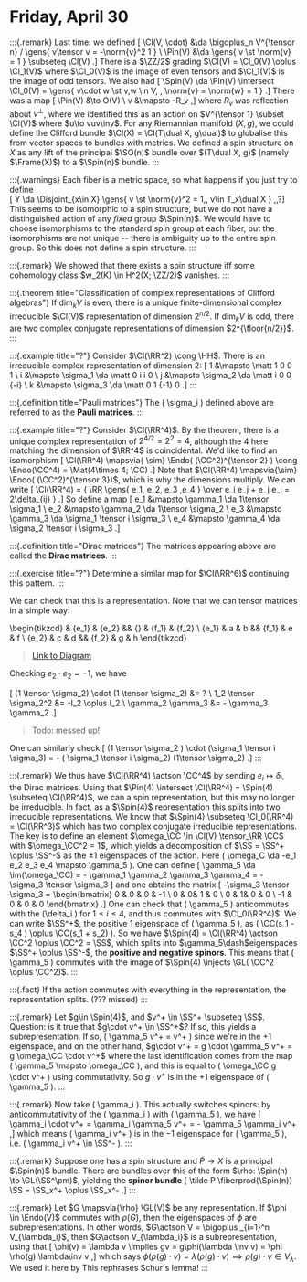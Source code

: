 # Friday, April 30

:::{.remark}
Last time: we defined 
\[
\Cl(V, \cdot) &\da \bigoplus_n V^{\tensor n} / \gens{ v\tensor v = -\norm{v}^2 1 } \\
\Pin(V) &\da \gens{ v \st \norm{v} = 1 } \subseteq \Cl(V)
.\]
There is a $\ZZ/2$ grading $\Cl(V) = \Cl_0(V) \oplus \Cl_1(V)$ where $\Cl_0(V)$ is the image of even tensors and $\Cl_1(V)$ is the image of odd tensors.
We also had 
\[
\Spin(V) \da \Pin(V) \intersect \Cl_0(V) = \gens{ v\cdot w \st v,w \in V, \, \norm{v} = \norm{w} = 1 }
.\]
There was a map
\[
\Pin(V) &\to O(V) \\
v &\mapsto -R_v
,\]
where $R_v$ was reflection about $v^\perp$, where we identified this as an action on $V^{\tensor 1} \subset \Cl(V)$ where $u\to vuv\inv$.
For any Riemannian manifold $(X, g)$, we could define the Clifford bundle $\Cl(X) = \Cl(T\dual X, g\dual)$ to globalise this from vector spaces to bundles with metrics.
We defined a spin structure on $X$ as any lift of the principal $\SO(n)$ bundle over $(T\dual X, g)$ (namely $\Frame(X)$) to a $\Spin(n)$ bundle.
:::

:::{.warnings}
Each fiber is a metric space, so what happens if you just try to define \
\[
Y \da \Disjoint_{x\in X} \gens{ v \st \norm{v}^2 = 1,\, v\in T_x\dual X }
\,\,?\]
This seems to be isomorphic to a spin structure, but we do not have a distinguished action of any *fixed* group $\Spin(n)$.
We would have to choose isomorphisms to the standard spin group at each fiber, but the isomorphisms are not unique -- there is ambiguity up to the entire spin group.
So this does not define a spin structure.
:::

:::{.remark}
We showed that there exists a spin structure iff some cohomology class $w_2(K) \in H^2(X; \ZZ/2)$ vanishes.
:::

:::{.theorem title="Classification of complex representations of Clifford algebras"}
If $\dim_k V$ is even, there is a unique finite-dimensional complex irreducible $\Cl(V)$ representation of dimension $2^{n/2}$.
If $\dim_k V$ is odd, there are two complex conjugate representations of dimension $2^{\floor{n/2}}$.
:::

:::{.example title="?"}
Consider $\Cl(\RR^2) \cong \HH$.
There is an irreducible complex representation of dimension 2:
\[
1 &\mapsto \matt 1 0 0 1 \\
i &\mapsto \sigma_1 \da \matt 0 i i 0 \\
j &\mapsto \sigma_2 \da \matt i 0 0 {-i} \\
k &\mapsto \sigma_3 \da \matt 0 1 {-1} 0
.\]
:::


:::{.definition title="Pauli matrices"}
The \( \sigma_i \) defined above are referred to as the **Pauli matrices**.
:::


:::{.example title="?"}
Consider $\Cl(\RR^4)$.
By the theorem, there is a unique complex representation of $2^{4/2} = 2^2 = 4$, although the 4 here matching the dimension of $\RR^4$ is coincidental.
We'd like to find an isomorphism 
\[
\Cl(\RR^4) \mapsvia{ \sim} \Endo( (\CC^2)^{\tensor 2} ) \cong \Endo(\CC^4) = \Mat(4\times 4; \CC)
.\]
Note that $\Cl(\RR^4) \mapsvia{\sim} \Endo( (\CC^2)^{\tensor 3})$, which is why the dimensions multiply.
We can write 
\[
\Cl(\RR^4) = { \RR \gens{ e_1, e_2, e_3 ,e_4 } \over e_i e_j + e_j e_i = 2\delta_{ij} }
.\]
So define a map
\[
e_1 &\mapsto \gamma_1 \da 1\tensor \sigma_1 \\
e_2 &\mapsto \gamma_2 \da 1\tensor \sigma_2 \\
e_3 &\mapsto \gamma_3 \da \sigma_1 \tensor i \sigma_3 \\
e_4 &\mapsto \gamma_4 \da \sigma_2 \tensor i \sigma_3 
.\]


:::{.definition title="Dirac matrices"}
The matrices appearing above are called the **Dirac matrices**.
:::


:::{.exercise title="?"}
Determine a similar map for $\Cl(\RR^6)$ continuing this pattern.
:::

We can check that this is a representation.
Note that we can tensor matrices in a simple way:

\begin{tikzcd}
	& {e_1} & {e_2} && {} & {f_1} & {f_2} \\
	{e_1} & a & b && {f_1} & e & f \\
	{e_2} & c & d && {f_2} & g & h
\end{tikzcd}

> [Link to Diagram](https://q.uiver.app/?q=WzAsMTcsWzAsMSwiZV8xIl0sWzAsMiwiZV8yIl0sWzEsMCwiZV8xIl0sWzIsMCwiZV8yIl0sWzEsMSwiYSJdLFsyLDEsImIiXSxbMSwyLCJjIl0sWzIsMiwiZCJdLFs0LDBdLFs1LDAsImZfMSJdLFs2LDAsImZfMiJdLFs0LDEsImZfMSJdLFs0LDIsImZfMiJdLFs1LDEsImUiXSxbNiwxLCJmIl0sWzUsMiwiZyJdLFs2LDIsImgiXV0=)

Checking $e_2 \cdot e_2 = -1$, we have 

\[
(1 \tensor \sigma_2) \cdot (1 \tensor \sigma_2) &= ? \\
1_2 \tensor \sigma_2^2 &= -I_2 \oplus I_2 \\
\gamma_2 \gamma_3 &= - \gamma_3 \gamma_2
.\]

> Todo: messed up!

One can similarly check
\[
(1 \tensor \sigma_2 ) \cdot (\sigma_1 \tensor i \sigma_3) = - ( \sigma_1 \tensor i \sigma_2) (1\tensor \sigma_2)
.\]
:::

:::{.remark}
We thus have $\Cl(\RR^4) \actson \CC^4$ by sending $e_i \mapsto \delta_i$, the Dirac matrices. Using that $\Pin(4) \intersect \Cl(\RR^4) = \Spin(4) \subseteq \Cl(\RR^4)$, we can a spin representation, but this may no longer be irreducible.
In fact, as a $\Spin(4)$ representation this splits into two irreducible representations.
We know that $\Spin(4) \subseteq \Cl_0(\RR^4) = \Cl(\RR^3)$ which has two complex conjugate irreducible representations.
The key is to define an element $\omega_\CC \in \Cl(V) \tensor_\RR \CC$ with $\omega_\CC^2 = 1$, which yields a decomposition of $\SS = \SS^+ \oplus \SS^-$ as the $\pm 1$ eigenspaces of the action.
Here \( \omega_C \da -e_1 e_2 e_3 e_4 \mapsto \gamma_5 \).
One can define 
\[
\gamma_5 \da \im(\omega_\CC) = - \gamma_1 \gamma_2 \gamma_3 \gamma_4 = - \sigma_3 \tensor \sigma_3
\]
and one obtains the matrix
\[
-\sigma_3 \tensor \sigma_3 = 
\begin{bmatrix}
0 & 0 & 0 & -1 
\\
0 &  0& 1 & 0
\\
0 &  1& 0 & 0 
\\
-1 & 0 & 0 & 0
\end{bmatrix}
.\]
One can check that \( \gamma_5 \) anticommutes with the \(\delta_i \) for $1\leq i \leq 4$, and thus commutes with $\Cl_0(\RR^4)$.
We can write $\SS^+$, the positive 1 eigenspace of \( \gamma_5 \), as \( \CC(s_1 - s_4 ) \oplus \CC(s_1 + s_2) \).
So we have $\Spin(4) = \Cl(\RR^4) \actson \CC^2 \oplus \CC^2 = \SS$, which splits into $\gamma_5\dash$eigenspaces $\SS^+ \oplus \SS^-$, the **positive and negative spinors**.
This means that \( \gamma_5 \) commutes with the image of $\Spin(4) \injects \GL( \CC^2 \oplus \CC^2)$.
:::

:::{.fact}
If the action commutes with everything in the representation, the representation splits. (??? missed)
:::

:::{.remark}
Let $g\in \Spin(4)$, and $v^+ \in \SS^+ \subseteq \SS$.
Question: is it true that $g\cdot v^+ \in \SS^+$?
If so, this yields a subrepresentation.
If so, \( \gamma_5 v^+ = v^+ \) since we're in the $+1$ eigenspace, and on the other hand, $g\cdot v^+ = g \cdot \gamma_5 v^+ = g \omega_\CC \cdot v^+$ where the last identification comes from the map \( \gamma_5 \mapsto \omega_\CC \), and this is equal to \( \omega_\CC g \cdot v^+ \) using commutativity.
So $g\cdot v^+$ is in the $+1$ eigenspace of \( \gamma_5 \).
:::

:::{.remark}
Now take \( \gamma_i \).
This actually switches spinors: by anticommutativity of the \( \gamma_i \) with \( \gamma_5 \), we have
\[
\gamma_i \cdot v^+ = \gamma_i \gamma_5 v^+ = - \gamma_5 \gamma_i v^+
,\]
which means \( \gamma_i v^+ \) is in the $-1$ eigenspace for \( \gamma_5 \), i.e. \( \gamma_i v^+ \in \SS^- \).
:::

:::{.remark}
Suppose one has a spin structure and $\tilde P \to X$ is a principal $\Spin(n)$ bundle.
There are bundles over this of the form $\rho: \Spin(n) \to \GL(\SS^\pm)$, yielding the **spinor bundle** 
\[
\tilde P \fiberprod{\Spin(n)} \SS = \SS_x^+ \oplus \SS_x^-
.\]
:::

:::{.remark}
Let $G \mapsvia{\rho} \GL(V)$ be any representation.
If $\phi \in \Endo(V)$ commutes with $\rho(G)$, then the eigenspaces of $\phi$ are subrepresentations.
In other words, $G\actson V = \bigoplus _{i=1}^n V_{\lambda_i}$, then $G\actson V_{\lambda_i}$ is a subrepresentation, using that
\[
\phi(v) = \lambda v \implies gv = g\phi(\lambda \inv v) = \phi \rho(g) \lambda\inv v 
,\]
which says $\phi( \rho(g) \cdot v) = \lambda (\rho(g) \cdot v) \implies \rho(g) \cdot v \in V_{\lambda}$.
We used it here by
This rephrases Schur's lemma!
:::

